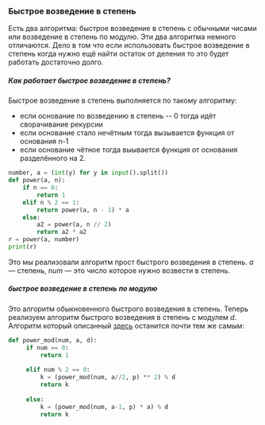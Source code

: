 ### Быстрое возведение в степень
Есть два алгоритма: быстрое возведение в степень с обычными чисами или 
возведение в степень по модулю.
Эти два алгоритма немного отличаются. Дело в том что 
если использовать быстрое возведение в степень когда нужно ещё найти остаток от деления то это будет работать достаточно долго.

##### Как работает быстрое возведение в степень?

Быстрое возведение в степень выполняется по такому алгоритму:

+ если основание по возведению в степень -- 0 тогда идёт сворачивание
    рекурсии
+ если основание стало нечётным тогда вызывается функция от основания 
    n-1
+ если основание чётное тогда выывается функция от основания 
    разделённого на 2.

```python
number, a = (int(y) for y in input().split())
def power(a, n):
    if n == 0:
        return 1
    elif n % 2 == 1:
        return power(a, n - 1) * a
    else:
        a2 = power(a, n // 2)
        return a2 * a2
r = power(a, number)
print(r)
```

Это мы реализовали алгоритм прост быстрого возведения в степень.
$a$ &mdash; степень, $num$ &mdash; это число которое нужно возвести в степень.

##### быстрое возведение в степень по модулю
Это алгоритм обыкновенного быстрого возведения в степень. Теперь реализуем 
алгоритм быстрого возведения в степень с модулем *d*.
Алгоритм который описанный [здесь](Как-работает-быстрое-возведение-в-степень?) останится почти тем же самым:

```python
def power_mod(num, a, d):
     if num == 0:
         return 1
    
     elif num % 2 == 0:
         k = (power_mod(num, a//2, p) ** 2) % d
         return k
        
     else:
         k = (power_mod(num, a-1, p) * a) % d
         return k
```
